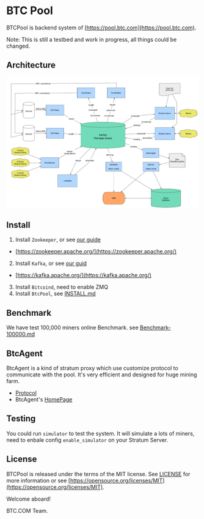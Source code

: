 BTC Pool
==================

BTCPool is backend system of [https://pool.btc.com](https://pool.btc.com).

Note: This is still a testbed and work in progress, all things could be changed.

## Architecture

![Architecture](docs/btcpool.png)

## Install

1. Install `Zookeeper`, or see [our guide](docs/INSTALL-ZooKeeper.md)
  * [https://zookeeper.apache.org/](https://zookeeper.apache.org/)
2. Install `Kafka`, or see [our guid](docs/INSTALL-Kafka.md)
  * [https://kafka.apache.org/](https://kafka.apache.org/)
3. Install `Bitcoind`, need to enable ZMQ
4. Install `BtcPool`, see [INSTALL.md](INSTALL.md)

## Benchmark

We have test 100,000 miners online Benchmark. see [Benchmark-100000.md](docs/Benchmark-100000.md)

## BtcAgent

BtcAgent is a kind of stratum proxy which use customize protocol to communicate with the pool. It's very efficient and designed for huge mining farm.

* [Protocol](docs/AGENT.md)
* BtcAgent's [HomePage](https://github.com/btccom/btcagent)

## Testing

You could run `simulator` to test the system. It will simulate a lots of miners, need to enbale config `enable_simulator` on your Stratum Server.

## License
BTCPool is released under the terms of the MIT license. See [LICENSE](LICENSE) for more information or see [https://opensource.org/licenses/MIT](https://opensource.org/licenses/MIT).


Welcome aboard!

BTC.COM Team.